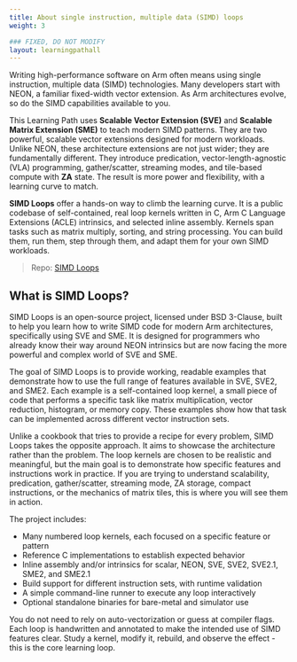 ```yaml
---
title: About single instruction, multiple data (SIMD) loops
weight: 3

### FIXED, DO NOT MODIFY
layout: learningpathall
---
```


Writing high-performance software on Arm often means using single instruction, multiple data (SIMD) technologies. Many developers start with NEON, a familiar fixed-width vector extension. As Arm architectures evolve, so do the SIMD capabilities available to you.

This Learning Path uses **Scalable Vector Extension (SVE)** and **Scalable Matrix Extension (SME)** to teach modern SIMD patterns. They are two powerful, scalable vector extensions designed for modern
workloads. Unlike NEON, these architecture extensions are not just wider; they are fundamentally different. They introduce predication, vector-length-agnostic (VLA) programming, gather/scatter, streaming modes, and tile-based compute with **ZA** state. The result is more power and flexibility, with a learning curve to match.


**SIMD Loops** offer a hands-on way to climb the learning curve. It is a public codebase of self-contained, real loop kernels written in C, Arm C Language Extensions (ACLE) intrinsics, and selected inline assembly. Kernels span tasks such as matrix multiply, sorting, and string processing. You can build them, run them, step through them, and adapt them for your own SIMD workloads.

> Repo: [SIMD Loops](https://gitlab.arm.com/architecture/simd-loops)

## What is SIMD Loops?

SIMD Loops is an open-source
project, licensed under BSD 3-Clause, built to help you learn how to write SIMD code for modern Arm
architectures, specifically using SVE and SME.
It is designed for programmers who already know
their way around NEON intrinsics but are now facing the more powerful and
complex world of SVE and SME.

The goal of SIMD Loops is to provide working, readable examples that demonstrate
how to use the full range of features available in SVE, SVE2, and SME2. Each
example is a self-contained loop kernel, a small piece of code that performs
a specific task like matrix multiplication, vector reduction, histogram, or
memory copy. These examples show how that task can be implemented across different
vector instruction sets.

Unlike a cookbook that tries to provide a recipe for every problem, SIMD Loops
takes the opposite approach. It aims to showcase the architecture rather than
the problem. The loop kernels are chosen to be realistic and meaningful, but the
main goal is to demonstrate how specific features and instructions work in
practice. If you are trying to understand scalability, predication,
gather/scatter, streaming mode, ZA storage, compact instructions, or the
mechanics of matrix tiles, this is where you will see them in action.

The project includes:
- Many numbered loop kernels, each focused on a specific feature or pattern
- Reference C implementations to establish expected behavior
- Inline assembly and/or intrinsics for scalar, NEON, SVE, SVE2, SVE2.1, SME2, and SME2.1
- Build support for different instruction sets, with runtime validation
- A simple command-line runner to execute any loop interactively
- Optional standalone binaries for bare-metal and simulator use

You do not need to rely on auto-vectorization or guess at compiler flags. Each loop is handwritten and annotated to make the intended use of SIMD features clear. Study a kernel, modify it, rebuild, and observe the effect - this is the core learning loop.


